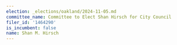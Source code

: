 ```yaml
---
election: _elections/oakland/2024-11-05.md
committee_name: Committee to Elect Shan Hirsch for City Council
filer_id: '1464290'
is_incumbent: false
name: Shan M. Hirsch
---
```

